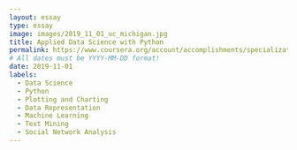 ```yaml
---
layout: essay
type: essay
image: images/2019_11_01_uc_michigan.jpg 
title: Applied Data Science with Python
permalink: https://www.coursera.org/account/accomplishments/specialization/7A8FG3M8MMGC
# All dates must be YYYY-MM-DD format!
date: 2019-11-01
labels:
  - Data Science
  - Python
  - Plotting and Charting 
  - Data Representation
  - Machine Learning
  - Text Mining 
  - Social Network Analysis
---
```


